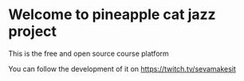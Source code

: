 # Welcome to pineapple cat jazz project

This is the free and open source course platform

You can follow the development of it on https://twitch.tv/sevamakesit
